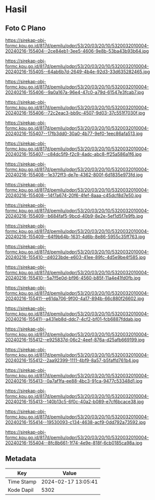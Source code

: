 # Hasil

## Foto C Plano

https://sirekap-obj-formc.kpu.go.id/817d/pemilu/pdpr/53/20/03/20/10/5320032010004-20240216-155404--2ce84eb1-3ee5-4606-9e8b-53ba43b93b64.jpg

https://sirekap-obj-formc.kpu.go.id/817d/pemilu/pdpr/53/20/03/20/10/5320032010004-20240216-155405--64ab6b7d-2649-4b4e-92d3-33d635282465.jpg

https://sirekap-obj-formc.kpu.go.id/817d/pemilu/pdpr/53/20/03/20/10/5320032010004-20240216-155406--9a0a167a-96e4-47c0-a79d-61547e3fcab7.jpg

https://sirekap-obj-formc.kpu.go.id/817d/pemilu/pdpr/53/20/03/20/10/5320032010004-20240216-155406--72c2eac3-bb9c-4507-9d03-37c551f7030f.jpg

https://sirekap-obj-formc.kpu.go.id/817d/pemilu/pdpr/53/20/03/20/10/5320032010004-20240216-155407--17fb3dd0-30a0-4b77-9ef0-1eec86afa513.jpg

https://sirekap-obj-formc.kpu.go.id/817d/pemilu/pdpr/53/20/03/20/10/5320032010004-20240216-155407--c84dc5f9-f2c9-4adc-abc8-ff25a586a1f6.jpg

https://sirekap-obj-formc.kpu.go.id/817d/pemilu/pdpr/53/20/03/20/10/5320032010004-20240216-155408--1e372ff3-de7e-4362-800f-6d1835e973fd.jpg

https://sirekap-obj-formc.kpu.go.id/817d/pemilu/pdpr/53/20/03/20/10/5320032010004-20240216-155408--14f7a674-20f6-4fef-8aaa-c45dcf8d7e50.jpg

https://sirekap-obj-formc.kpu.go.id/817d/pemilu/pdpr/53/20/03/20/10/5320032010004-20240216-155409--b684faf5-9bcd-40b9-8e2e-5ef1d5f7e9fb.jpg

https://sirekap-obj-formc.kpu.go.id/817d/pemilu/pdpr/53/20/03/20/10/5320032010004-20240216-155409--64f9b64b-1631-4d6b-8e86-5955c35ff763.jpg

https://sirekap-obj-formc.kpu.go.id/817d/pemilu/pdpr/53/20/03/20/10/5320032010004-20240216-155410--d4023bde-e603-41ee-89fc-4d5e9be4f585.jpg

https://sirekap-obj-formc.kpu.go.id/817d/pemilu/pdpr/53/20/03/20/10/5320032010004-20240216-155410--5a7f5e0d-bf96-4560-b85f-11a4e41fd0fb.jpg

https://sirekap-obj-formc.kpu.go.id/817d/pemilu/pdpr/53/20/03/20/10/5320032010004-20240216-155411--e61da706-9f00-4a17-894b-66c880f26602.jpg

https://sirekap-obj-formc.kpu.go.id/817d/pemilu/pdpr/53/20/03/20/10/5320032010004-20240216-155411--a431eb8d-ddc7-4cf2-bf01-fcb6887fddab.jpg

https://sirekap-obj-formc.kpu.go.id/817d/pemilu/pdpr/53/20/03/20/10/5320032010004-20240216-155412--e925837d-06c2-4eef-876a-d25afb669199.jpg

https://sirekap-obj-formc.kpu.go.id/817d/pemilu/pdpr/53/20/03/20/10/5320032010004-20240216-155412--2aa92399-1111-4bf9-8a57-b5faffd761b4.jpg

https://sirekap-obj-formc.kpu.go.id/817d/pemilu/pdpr/53/20/03/20/10/5320032010004-20240216-155413--0a7af1fa-ee88-4bc3-91ca-9477c53348d1.jpg

https://sirekap-obj-formc.kpu.go.id/817d/pemilu/pdpr/53/20/03/20/10/5320032010004-20240216-155413--140b13c5-6f0c-40a2-b089-e7cf6bcace38.jpg

https://sirekap-obj-formc.kpu.go.id/817d/pemilu/pdpr/53/20/03/20/10/5320032010004-20240216-155414--19530093-c134-4638-acf9-0dd792a73592.jpg

https://sirekap-obj-formc.kpu.go.id/817d/pemilu/pdpr/53/20/03/20/10/5320032010004-20240216-155404--8fc8b661-1f74-4e9e-818f-6cb0185ca98a.jpg


## Metadata

| Key        | Value               |
| ---------- | ------------------- |
| Time Stamp | 2024-02-17 13:05:41 |
| Kode Dapil | 5302                |



